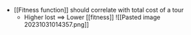 - [[Fitness function]] should correlate with total cost of a tour
	- Higher lost $\implies$ Lower [[fitness]]
![[Pasted image 20231031014357.png]]
